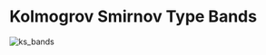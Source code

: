 # Kolmogrov Smirnov Type Bands
![ks_bands](https://github.com/HMutlu1/Kolmogrov-Smirnov-Type-Bands/assets/103946480/e7102dc7-5146-462d-aacc-83d146099538)
